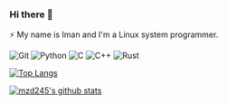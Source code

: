 ### Hi there 👋

⚡ My name is Iman and I'm a Linux system programmer.

<p>
    <img src="https://img.shields.io/badge/-Git-F05032?style=for-the-badge&logo=git&logoColor=white" alt="Git">
    <img src="https://img.shields.io/badge/-Python-F7DF1E?style=for-the-badge&logo=Python&logoColor=white" alt="Python">
    <img src="https://img.shields.io/badge/-C-007ACC?style=for-the-badge&logo=C&logoColor=white" alt="C">
    <img src="https://img.shields.io/badge/-C++-007DCC?style=for-the-badge&logo=c%2B%2B&logoColor=white" alt="C++">
    <img src="https://img.shields.io/badge/-Rust-red?logo=Rust&style=for-the-badge" alt="Rust">
</p>

[![Top Langs](https://github-readme-stats.vercel.app/api/top-langs/?username=mzd245&theme=gotham)](https://github.com/anuraghazra/github-readme-stats)

[![mzd245's github stats](https://github-readme-stats.vercel.app/api?username=mzd245&show_icons=true&theme=gotham)](https://github.com/mzd245/github-readme-stats)

